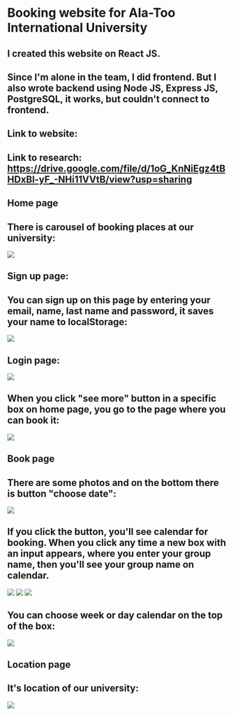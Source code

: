# Booking website for Ala-Too International University

## I created this website on React JS.
## Since I'm alone in the team, I did frontend. But I also wrote backend using Node JS, Express JS, PostgreSQL, it works, but couldn't connect to frontend.
## Link to website: 
## Link to research: https://drive.google.com/file/d/1oG_KnNiEgz4tBHDxBl-yF_-NHi11VVtB/view?usp=sharing
## Home page
## There is carousel of booking places at our university:
![](scr_1.png)
## Sign up page:
## You can sign up on this page by entering your email, name, last name and password, it saves your name to localStorage:
![](scr_3.png)
## Login page:
![](scr_2.png)
## When you click "see more" button in a specific box on home page, you go to the page where you can book it:
![](scr_4.png)
## Book page
## There are some photos and on the bottom there is button "choose date":
![](scr_5.png)
## If you click the button, you'll see calendar for booking. When you click any time a new box with an input appears, where you enter your group name, then you'll see your group name on calendar.
![](scr_6.png)
![](scr_7.png)
![](scr_8.png)
## You can choose week or day calendar on the top of the box:
![](scr_9.png)
## Location page
## It's location of our university:
![](scr_10.png)


